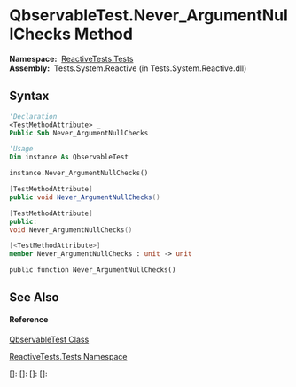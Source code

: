 # QbservableTest.Never\_ArgumentNullChecks Method

**Namespace:**  [ReactiveTests.Tests](ReactiveTests.Tests\ReactiveTests.Tests.md)  
**Assembly:**  Tests.System.Reactive (in Tests.System.Reactive.dll)

## Syntax

```vb
'Declaration
<TestMethodAttribute> _
Public Sub Never_ArgumentNullChecks
```

```vb
'Usage
Dim instance As QbservableTest

instance.Never_ArgumentNullChecks()
```

```csharp
[TestMethodAttribute]
public void Never_ArgumentNullChecks()
```

```c++
[TestMethodAttribute]
public:
void Never_ArgumentNullChecks()
```

```fsharp
[<TestMethodAttribute>]
member Never_ArgumentNullChecks : unit -> unit 
```

```jscript
public function Never_ArgumentNullChecks()
```

## See Also

#### Reference

[QbservableTest Class](QbservableTest\QbservableTest.md)

[ReactiveTests.Tests Namespace](ReactiveTests.Tests\ReactiveTests.Tests.md)

[]: 
[]: 
[]: 
[]: 